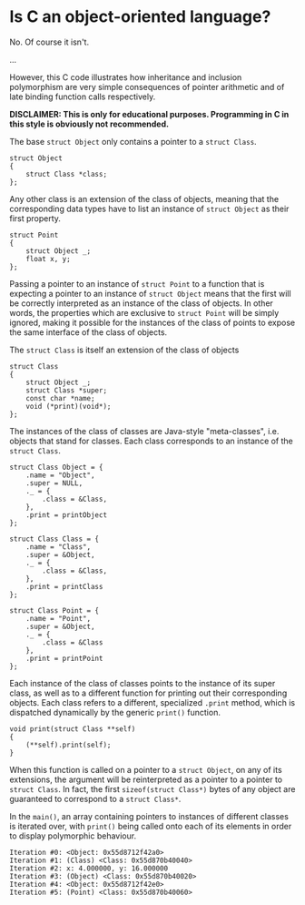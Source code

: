 # Is C an object-oriented language?

No. Of course it isn't.

...

However, this C code illustrates how inheritance and inclusion polymorphism are very simple consequences of pointer arithmetic and of late binding function calls respectively.

**DISCLAIMER: This is only for educational purposes. Programming in C in this style is obviously not recommended.**

The base `struct Object` only contains a pointer to a `struct Class`.

```
struct Object
{
    struct Class *class;    
};
```

Any other class is an extension of the class of objects, meaning that the corresponding data types have to list an instance of `struct Object` as their first property.

```
struct Point
{
    struct Object _;
    float x, y;
};
```

Passing a pointer to an instance of `struct Point` to a function that is expecting a pointer to an instance of `struct Object` means that the first will be correctly interpreted as an instance of the class of objects. In other words, the properties which are exclusive to `struct Point` will be simply ignored, making it possible for the instances of the class of points to expose the same interface of the class of objects.

The `struct Class` is itself an extension of the class of objects

```
struct Class
{
    struct Object _;
    struct Class *super;
    const char *name;
    void (*print)(void*);
};
```

The instances of the class of classes are Java-style "meta-classes", i.e. objects that stand for classes. Each class corresponds to an instance of the `struct Class`.

```
struct Class Object = {
    .name = "Object",
    .super = NULL,
    ._ = {
        .class = &Class,
    },
    .print = printObject
};

struct Class Class = {
    .name = "Class",
    .super = &Object,
    ._ = {
        .class = &Class,
    },
    .print = printClass
};

struct Class Point = {
    .name = "Point",
    .super = &Object,
    ._ = {
        .class = &Class
    },
    .print = printPoint
};
```

Each instance of the class of classes points to the instance of its super class, as well as to a different function for printing out their corresponding objects. Each class refers to a different, specialized `.print` method, which is dispatched dynamically by the generic `print()` function.

```
void print(struct Class **self)
{
    (**self).print(self);
}
```

When this function is called on a pointer to a `struct Object`, on any of its extensions, the argument will be reinterpreted as a pointer to a pointer to `struct Class`. In fact, the first `sizeof(struct Class*)` bytes of any object are guaranteed to correspond to a `struct Class*`.

In the `main()`, an array containing pointers to instances of different classes is iterated over, with `print()` being called onto each of its elements in order to display polymorphic behaviour.

```
Iteration #0: <Object: 0x55d8712f42a0>
Iteration #1: (Class) <Class: 0x55d870b40040>
Iteration #2: x: 4.000000, y: 16.000000
Iteration #3: (Object) <Class: 0x55d870b40020>
Iteration #4: <Object: 0x55d8712f42e0>
Iteration #5: (Point) <Class: 0x55d870b40060>
```